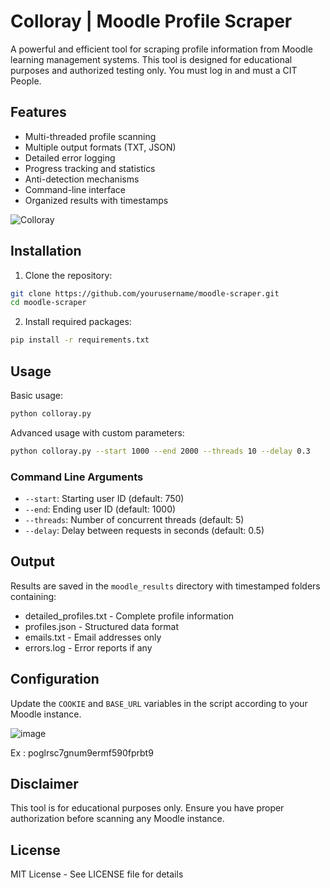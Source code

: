 # Colloray | Moodle Profile Scraper

A powerful and efficient tool for scraping profile information from Moodle learning management systems. This tool is designed for educational purposes and authorized testing only.
You must log in and must a CIT People.

## Features

- Multi-threaded profile scanning
- Multiple output formats (TXT, JSON)
- Detailed error logging
- Progress tracking and statistics
- Anti-detection mechanisms
- Command-line interface
- Organized results with timestamps

![Colloray](https://github.com/user-attachments/assets/d982a53e-8678-4c3b-b8a4-eefb3b15df57)


## Installation



1. Clone the repository:
```bash
git clone https://github.com/yourusername/moodle-scraper.git
cd moodle-scraper
```

2. Install required packages:
```bash
pip install -r requirements.txt
```

## Usage

Basic usage:
```bash
python colloray.py
```

Advanced usage with custom parameters:
```bash
python colloray.py --start 1000 --end 2000 --threads 10 --delay 0.3
```

### Command Line Arguments

- `--start`: Starting user ID (default: 750)
- `--end`: Ending user ID (default: 1000)
- `--threads`: Number of concurrent threads (default: 5)
- `--delay`: Delay between requests in seconds (default: 0.5)

## Output

Results are saved in the `moodle_results` directory with timestamped folders containing:
- detailed_profiles.txt - Complete profile information
- profiles.json - Structured data format
- emails.txt - Email addresses only
- errors.log - Error reports if any

## Configuration

Update the `COOKIE` and `BASE_URL` variables in the script according to your Moodle instance.

![image](https://github.com/user-attachments/assets/16f406eb-c65f-4141-ab36-02a7d512c6be)

Ex : poglrsc7gnum9ermf590fprbt9


## Disclaimer

This tool is for educational purposes only. Ensure you have proper authorization before scanning any Moodle instance.

## License

MIT License - See LICENSE file for details
